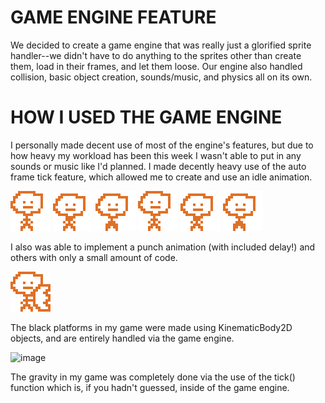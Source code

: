 GAME ENGINE FEATURE
=========================

We decided to create a game engine that was really just a glorified sprite handler--we didn't have to do anything to the sprites other than create them, load in their frames, and let them loose. Our engine also handled collision, basic object creation, sounds/music, and physics all on its own. 


HOW I USED THE GAME ENGINE
===============================

I personally made decent use of most of the engine's features, but due to how heavy my workload has been this week I wasn't able to put in any sounds or music like I'd planned. I made decently heavy use of the auto frame tick feature, which allowed me to create and use an idle animation. 


![image](../images/orange/idle/idle_large1.png)
![image](../images/orange/idle/idle_large2.png)
![image](../images/orange/idle/idle_large3.png)
![image](../images/orange/idle/idle_large1.png)
![image](../images/orange/idle/idle_large2.png)
![image](../images/orange/idle/idle_large3.png)


I also was able to implement a punch animation (with included delay!) and others with only a small amount of code. 


![image](../images/orange/punch_large.png)


The black platforms in my game were made using KinematicBody2D objects, and are entirely handled via the game engine.


![image](../images/KinematicBody2D_example.png)


The gravity in my game was completely done via the use of the tick() function which is, if you hadn't guessed, inside of the game engine.